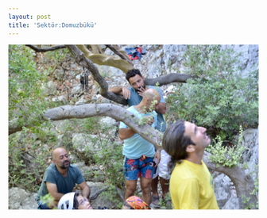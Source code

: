 ```yaml
---
layout: post
title: 'Sektör:Domuzbükü'
---
```

![](/img/uploads/75d25446-1d03-42dc-a651-29eac1f16287.jpg)
